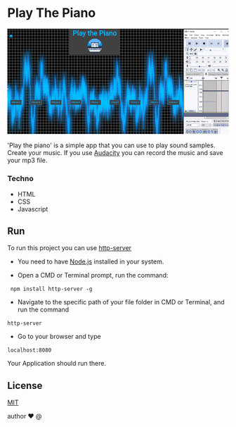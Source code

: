 # Play The Piano

![Play The Piano](img/piano.gif)


'Play the piano' is a simple app that you can use to play sound samples. 
Create your music. 
If you use [Audacity](https://www.audacityteam.org/) you can record the music and save your mp3 file.

### Techno
- HTML
- CSS
- Javascript

## Run
To run this project you can use [http-server](https://www.npmjs.com/package/http-server)

- You need to have [Node.js](https://nodejs.org/) installed in your system.

- Open a CMD or Terminal prompt, run the command:
```
 npm install http-server -g
```

- Navigate to the specific path of your file folder in CMD or Terminal, and run the command 
```
http-server
```

- Go to your browser and type 
```
localhost:8080
```
Your Application should run there.

## License
[MIT](https://choosealicense.com/licenses/mit/)

author ❤️ @
